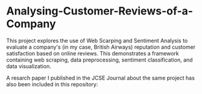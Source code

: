 # Analysing-Customer-Reviews-of-a-Company

This project explores the use of Web Scarping and Sentiment Analysis to evaluate a company's (in my case, British Airways) reputation and customer satisfaction based on online reviews. This demonstrates a framework containing web scraping, data preprocessing, sentiment classification, and data visualization.

A resarch paper I published in the JCSE Journal about the same project has also been included in this repository:
